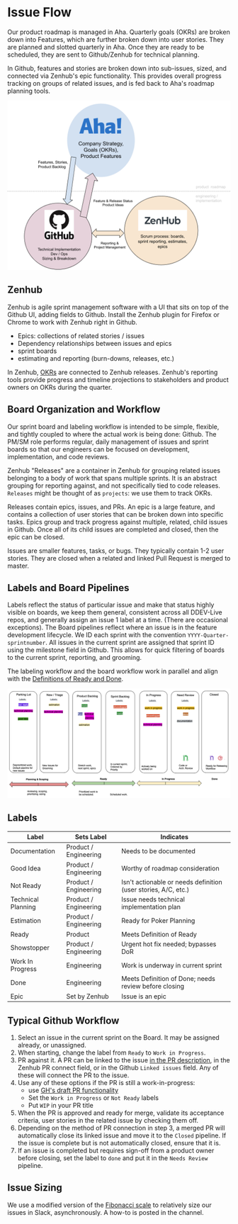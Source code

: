 # Issue Flow

Our product roadmap is managed in Aha. Quarterly goals (OKRs) are broken down into Features, which are further broken down into user stories. They are planned and slotted quarterly in Aha. Once they are ready to be scheduled, they are sent to Github/Zenhub for technical planning.

In Github, features and stories are broken down into sub-issues, sized, and connected via Zenhub's epic functionality. This provides overall progress tracking on groups of related issues, and is fed back to Aha's roadmap planning tools.

![Product-Engineering Issue Flow](images/roadmap-flow.png)

## Zenhub

Zenhub is agile sprint management software with a UI that sits on top of the Github UI, adding fields to Github. Install the Zenhub plugin for Firefox or Chrome to work with Zenhub right in Github.

* Epics: collections of related stories / issues
* Dependency relationships between issues and epics
* sprint boards
* estimating and reporting (burn-downs, releases, etc.)

In Zenhub, [OKRs](https://rework.withgoogle.com/guides/set-goals-with-okrs/steps/introduction/) are connected to Zenhub releases. Zenhub's reporting tools provide progress and timeline projections to stakeholders and product owners on OKRs during the quarter.

## Board Organization and Workflow

Our sprint board and labeling workflow is intended to be simple, flexible, and tightly coupled to where the actual work is being done: Github. The PM/SM role performs regular, daily management of issues and sprint boards so that our engineers can be focused on development, implementation, and code reviews.

Zenhub "Releases" are a container in Zenhub for grouping related issues belonging to a body of work that spans multiple sprints. It is an abstract grouping for reporting against, and not specifically tied to code releases. `Releases` might be thought of as `projects`: we use them to track OKRs.

Releases contain epics, issues, and PRs. An epic is a large feature, and contains a collection of user stories that can be broken down into specific tasks. Epics group and track progress against multiple, related, child issues in Github. Once all of its child issues are completed and closed, then the epic can be closed.

Issues are smaller features, tasks, or bugs. They typically contain 1-2 user stories. They are closed when a related and linked Pull Request is merged to master.

## Labels and Board Pipelines

Labels reflect the status of particular issue and make that status highly visible on boards, we keep them general, consistent across all DDEV-Live repos, and generally assign an issue 1 label at a time. (There are occasional exceptions). The Board pipelines reflect where an issue is in the feature development lifecycle. We ID each sprint with the convention `YYYY-Quarter-sprintnumber`. All issues in the current sprint are assigned that sprint ID using the milestone field in Github. This allows for quick filtering of boards to the current sprint, reporting, and grooming.

 The labeling workflow and the board workflow work in parallel and align with the [Definitions of Ready and Done](project-management/dor-dod-raci.md).

![Product-Engineering Issue Flow](images/label-flow.png)

## Labels

| Label | Sets Label | Indicates |
|-|-|-|
| Documentation | Product / Engineering | Needs to be documented |
| Good Idea | Product / Engineering | Worthy of roadmap consideration |
| Not Ready | Product / Engineering | Isn't actionable or needs definition (user stories, A/C, etc.) |
| Technical Planning | Product / Engineering | Issue needs technical implementation plan |
| Estimation | Product / Engineering | Ready for Poker Planning |
| Ready | Product | Meets Definition of Ready |
| Showstopper | Product / Engineering | Urgent hot fix needed; bypasses DoR |
| Work In Progress | Engineering | Work is underway in current sprint |
| Done | Engineering | Meets Definition of Done; needs review before closing |
| Epic | Set by Zenhub | Issue is an epic |

## Typical Github Workflow
1. Select an issue in the current sprint on the Board. It may be assigned already, or unassigned.
2. When starting, change the label from `Ready` to `Work in Progress`.
3. PR against it. A PR can be linked to the issue [in the PR description](https://docs.github.com/en/enterprise/2.16/user/github/managing-your-work-on-github/closing-issues-using-keywords), in the Zenhub PR connect field, or in the Github `Linked issues` field. Any of these will connect the PR to the issue.
4. Use any of these options if the PR is still a work-in-progress:
    - use [GH's draft PR functionality](https://github.blog/2019-02-14-introducing-draft-pull-requests/)
    - Set the `Work in Progress` or `Not Ready` labels
    - Put `WIP` in your PR title
5. When the PR is approved and ready for merge, validate its acceptance criteria, user stories in the related issue by checking them off.
6. Depending on the method of PR connection in step 3, a merged PR will automatically close its linked issue and move it to the `Closed` pipeline. If the issue is complete but is not automatically closed, ensure that it is.
7. If an issue is completed but requires sign-off from a product owner before closing, set the label to `done` and put it in the `Needs Review` pipeline.

## Issue Sizing
We use a modified version of the [Fibonacci scale](https://en.wikipedia.org/wiki/Fibonacci_scale_(agile)) to relatively size our issues in Slack, asynchronously. A how-to is posted in the channel.
